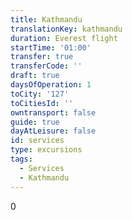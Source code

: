 ```yaml
---
title: Kathmandu
translationKey: kathmandu
duration: Everest flight
startTime: '01:00'
transfer: true
transferCode: ''
draft: true
daysOfOperation: 1
toCity: '127'
toCitiesId: ''
owntransport: false
guide: true
dayAtLeisure: false
id: services
type: excursions
tags:
  - Services
  - Kathmandu
---
```

0